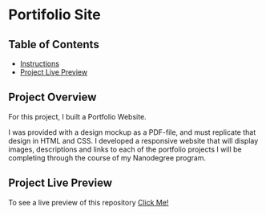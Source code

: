 # Portifolio Site

## Table of Contents

* [Instructions](#Project-Overview)
* [Project Live Preview](#livepreview)

## Project Overview

For this project, I built a Portfolio Website. 

I was provided with a design mockup as a PDF-file, and must replicate that design in HTML and CSS. I developed a responsive website that will display images, descriptions and links to each of the portfolio projects I will be completing through the course of my Nanodegree program.

## Project Live Preview

To see a live preview of this repository [Click Me!](https://mrnati.github.io/Portifolio-Site/)